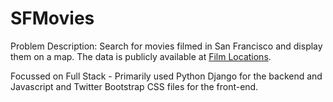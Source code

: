 SFMovies
========

Problem Description: Search for movies filmed in San Francisco and display them on a map. The data is publicly available at <a href=https://data.sfgov.org/Culture-and-Recreation/Film-Locations-in-San-Francisco/yitu-d5am?>Film Locations</a>.

Focussed on Full Stack - Primarily used Python Django for the backend and Javascript and Twitter Bootstrap CSS files for the front-end.
